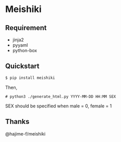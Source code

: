# Meishiki

## Requirement
 - jinja2
 - pyyaml
 - python-box

## Quickstart
```bash
$ pip install meishiki
```
Then,
```
# python3 ./generate_html.py YYYY-MM-DD HH:MM SEX
```
SEX should be specified when male = 0, female = 1

## Thanks
@hajime-f/meishiki
